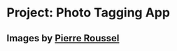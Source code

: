 # Project: Photo Tagging App

## Images by [Pierre Roussel](https://www.artstation.com/pierreroussel)

